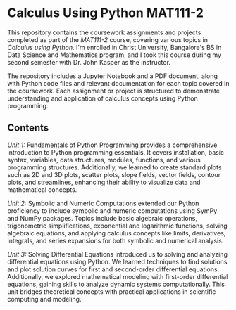 # Calculus Using Python MAT111-2

This repository contains the coursework assignments and projects completed as part of the *MAT111-2* course, covering various topics in *Calculus using Python*. I'm enrolled in Christ University, Bangalore's BS in Data Science and Mathematics program, and I took this course during my second semester with Dr. John Kasper as the instructor.

The repository includes a Jupyter Notebook and a PDF document, along with Python code files and relevant documentation for each topic covered in the coursework. Each assignment or project is structured to demonstrate understanding and application of calculus concepts using Python programming.

## Contents


*Unit 1:* Fundamentals of Python Programming provides a comprehensive introduction to Python programming essentials. It covers installation, basic syntax, variables, data structures, modules, functions, and various programming structures. Additionally, we learned to create standard plots such as 2D and 3D plots, scatter plots, slope fields, vector fields, contour plots, and streamlines, enhancing their ability to visualize data and mathematical concepts.

*Unit 2:* Symbolic and Numeric Computations extended our Python proficiency to include symbolic and numeric computations using SymPy and NumPy packages. Topics include basic algebraic operations, trigonometric simplifications, exponential and logarithmic functions, solving algebraic equations, and applying calculus concepts like limits, derivatives, integrals, and series expansions for both symbolic and numerical analysis.

*Unit 3:* Solving Differential Equations introduced us to solving and analyzing differential equations using Python. We learned techniques to find solutions and plot solution curves for first and second-order differential equations. Additionally, we explored mathematical modeling with first-order differential equations, gaining skills to analyze dynamic systems computationally. This unit bridges theoretical concepts with practical applications in scientific computing and modeling.
